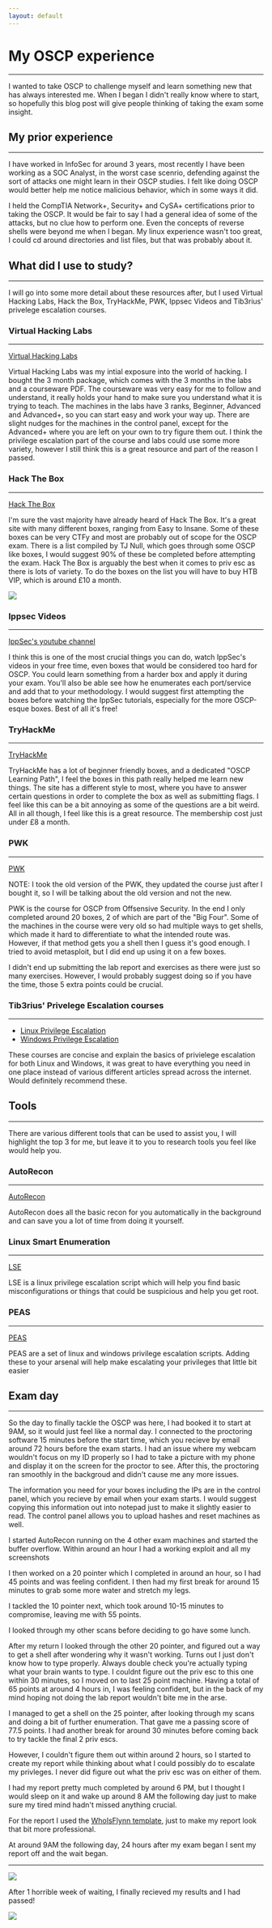 ```yaml
---
layout: default
---
```


# My OSCP experience
<hr />

I wanted to take OSCP to challenge myself and learn something new that has always interested me. When I began I didn't really know where to start, so hopefully this blog post will give people thinking of taking the exam some insight.

## My prior experience
<hr />

I have worked in InfoSec for around 3 years, most recently I have been working as a SOC Analyst, in the worst case scenrio, defending against the sort of attacks one might learn in their OSCP studies. I felt like doing OSCP would better help me notice malicious behavior, which in some ways it did. 

I held the CompTIA Network+, Security+ and CySA+ certifications prior to taking the OSCP. It would be fair to say I had a general idea of some of the attacks, but no clue how to perform one. Even the concepts of reverse shells were beyond me when I began. My linux experience wasn't too great, I could cd around directories and list files, but that was probably about it. 

## What did I use to study?
<hr />

I will go into some more detail about these resources after, but I used Virtual Hacking Labs, Hack the Box, TryHackMe, PWK, Ippsec Videos and Tib3rius' privelege escalation courses.

### Virtual Hacking Labs
<hr />

<a href="https://www.virtualhackinglabs.com/">Virtual Hacking Labs</a>

Virtual Hacking Labs was my intial exposure into the world of hacking. I bought the 3 month package, which comes with the 3 months in the labs and a courseware PDF. The courseware was very easy for me to follow and understand, it really holds your hand to make sure you understand what it is trying to teach. The machines in the labs have 3 ranks, Beginner, Advanced and Advanced+, so you can start easy and work your way up. There are slight nudges for the machines in the control panel, except for the Advanced+ where you are left on your own to try figure them out. I think the privilege escalation part of the course and labs could use some more variety, however I still think this is a great resource and part of the reason I passed.

### Hack The Box
<hr />

<a href="https://www.hackthebox.eu/">Hack The Box</a>

I'm sure the vast majority have already heard of Hack The Box. It's a great site with many different boxes, ranging from Easy to Insane. Some of these boxes can be very CTFy and most are probably out of scope for the OSCP exam. There is a list compiled by TJ Null, which goes through some OSCP like boxes, I would suggest 90% of these be completed before attempting the exam. Hack The Box is arguably the best when it comes to priv esc as there is lots of variety. To do the boxes on the list you will have to buy HTB VIP, which is around £10 a month.

<img src="/assets/images/oscp_list.jpg"/>

### Ippsec Videos
<hr />

<a href="https://www.youtube.com/channel/UCa6eh7gCkpPo5XXUDfygQQA">IppSec's youtube channel</a>

I think this is one of the most crucial things you can do, watch IppSec's videos in your free time, even boxes that would be considered too hard for OSCP. You could learn something from a harder box and apply it during your exam. You'll also be able see how he enumerates each port/service and add that to your methodology. I would suggest first attempting the boxes before watching the IppSec tutorials, especially for the more OSCP-esque boxes. Best of all it's free!

### TryHackMe
<hr />

<a href="https://tryhackme.com/">TryHackMe</a>

TryHackMe has a lot of beginner friendly boxes, and a dedicated "OSCP Learning Path", I feel the boxes in this path really helped me learn new things. The site has a different style to most, where you have to answer certain questions in order to complete the box as well as submitting flags. I feel like this can be a bit annoying as some of the questions are a bit weird. All in all though, I feel like this is a great resource. The membership cost just under £8 a month. 

### PWK
<hr />

<a href="https://www.offensive-security.com/pwk-oscp/">PWK</a>

NOTE: I took the old version of the PWK, they updated the course just after I bought it, so I will be talking about the old version and not the new. 

PWK is the course for OSCP from Offsensive Security. In the end I only completed around 20 boxes, 2 of which are part of the "Big Four". Some of the machines in the course were very old so had multiple ways to get shells, which made it hard to differentiate to what the intended route was. However, if that method gets you a shell then I guess it's good enough. I tried to avoid metasploit, but I did end up using it on a few boxes. 

I didn't end up submitting the lab report and exercises as there were just so many exercises. However, I would probably suggest doing so if you have the time, those 5 extra points could be crucial. 

### Tib3rius' Privelege Escalation courses
<hr />

<ul>
  <li><a href="https://www.udemy.com/course/linux-privilege-escalation/?referralCode=0B0B7AA1E52B4B7F4C06">Linux Privilege Escalation</a></li>
  <li><a href="https://www.udemy.com/course/windows-privilege-escalation/?referralCode=9A533B41ECB74227E574">Windows Privilege Escalation</a></li>
</ul>

These courses are concise and explain the basics of privielege escalation for both Linux and Windows, it was great to have everything you need in one place instead of various different articles spread across the internet. Would definitely recommend these.

## Tools
<hr />

There are various different tools that can be used to assist you, I will highlight the top 3 for me, but leave it to you to research tools you feel like would help you. 

### AutoRecon
<hr />

<a href="https://github.com/Tib3rius/AutoRecon">AutoRecon</a>

AutoRecon does all the basic recon for you automatically in the background and can save you a lot of time from doing it yourself.

### Linux Smart Enumeration
<hr />

<a href="https://github.com/diego-treitos/linux-smart-enumeration">LSE</a>

LSE is a linux privilege escalation script which will help you find basic misconfigurations or things that could be suspicious and help you get root. 

### PEAS
<hr />

<a href="https://github.com/carlospolop/privilege-escalation-awesome-scripts-suite">PEAS</a>

PEAS are a set of linux and windows privilege escalation scripts. Adding these to your arsenal will help make escalating your privileges that little bit easier

## Exam day
<hr />

So the day to finally tackle the OSCP was here, I had booked it to start at 9AM, so it would just feel like a normal day. I connected to the proctoring software 15 minutes before the start time, which you recieve by email around 72 hours before the exam starts. I had an issue where my webcam wouldn't focus on my ID properly so I had to take a picture with my phone and display it on the screen for the proctor to see. After this, the proctoring ran smoothly in the backgroud and didn't cause me any more issues. 

The information you need for your boxes including the IPs are in the control panel, which you recieve by email when your exam starts. I would suggest copying this information out into notepad just to make it slightly easier to read. The control panel allows you to upload hashes and reset machines as well. 

I started AutoRecon running on the 4 other exam machines and started the buffer overflow. Within around an hour I had a working exploit and all my screenshots 

I then worked on a 20 pointer which I completed in around an hour, so I had 45 points and was feeling confident. I then had my first break for around 15 minutes to grab some more water and stretch my legs. 

I tackled the 10 pointer next, which took around 10-15 minutes to compromise, leaving me with 55 points. 

I looked through my other scans before deciding to go have some lunch. 

After my return I looked through the other 20 pointer, and figured out a way to get a shell after wondering why it wasn't working. Turns out I just don't know how to type properly. Always double check you're actually typing what your brain wants to type. I couldnt figure out the priv esc to this one within 30 minutes, so I moved on to last 25 point machine. Having a total of 65 points at around 4 hours in, I was feeling confident, but in the back of my mind hoping not doing the lab report wouldn't bite me in the arse. 

I managed to get a shell on the 25 pointer, after looking through my scans and doing a bit of further enumeration. That gave me a passing score of 77.5 points. I had another break for around 30 minutes before coming back to try tackle the final 2 priv escs. 

However, I couldn't figure them out within around 2 hours, so I started to create my report while thinking about what I could possibly do to escalate my privleges. I never did figure out what the priv esc was on either of them. 

I had my report pretty much completed by around 6 PM, but I thought I would sleep on it and wake up around 8 AM the following day just to make sure my tired mind hadn't missed anything crucial. 

For the report I used the 
<a href="https://github.com/whoisflynn/OSCP-Exam-Report-Template">WhoIsFlynn template</a>, just to make my report look that bit more professional. 

At around 9AM the following day, 24 hours after my exam began I sent my report off and the wait began. 
<hr />

<img src="/assets/images/1weeklater.jpg"/>

After 1 horrible week of waiting, I finally recieved my results and I had passed! 

<img src="/assets/images/oscppasspng.png"/>





